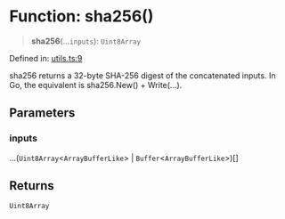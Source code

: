# Function: sha256()

> **sha256**(...`inputs`): `Uint8Array`

Defined in: [utils.ts:9](https://github.com/dcdpr/did-btcr2-js/blob/c82bc5c69016e1146a0c52c6e6b21621f5abd6d4/packages/smt/src/utils.ts#L9)

sha256 returns a 32-byte SHA-256 digest of the concatenated inputs.
In Go, the equivalent is sha256.New() + Write(...).

## Parameters

### inputs

...(`Uint8Array`&lt;`ArrayBufferLike`&gt; \| `Buffer`&lt;`ArrayBufferLike`&gt;)[]

## Returns

`Uint8Array`
